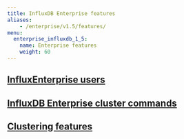 ```yaml
---
title: InfluxDB Enterprise features
aliases:
    - /enterprise/v1.5/features/
menu:
  enterprise_influxdb_1_5:
    name: Enterprise features
    weight: 60
---
```


## [InfluxEnterprise users](/enterprise_influxdb/v1.5/features/users/)
## [InfluxDB Enterprise cluster commands](/enterprise_influxdb/v1.5/features/cluster-commands/)
## [Clustering features](/enterprise_influxdb/v1.5/features/clustering-features/)
